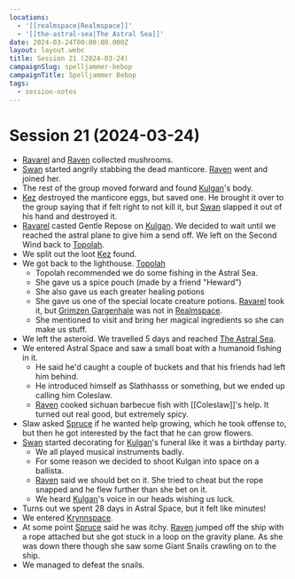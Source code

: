 ```yaml
---
locations:
  - '[[realmspace|Realmspace]]'
  - '[[the-astral-sea|The Astral Sea]]'
date: 2024-03-24T00:00:00.000Z
layout: layout.webc
title: Session 21 (2024-03-24)
campaignSlug: spelljammer-bebop
campaignTitle: Spelljammer Bebop
tags:
  - session-notes
---
```

# Session 21 (2024-03-24)

- [Ravarel](ravarel-deshent.md) and [Raven](raven.md) collected mushrooms.
- [Swan](swan.md) started angrily stabbing the dead manticore. [Raven](raven.md) went and joined her.
- The rest of the group moved forward and found [Kulgan](kulgan.md)'s body.
- [Kez](kez-bardaux.md) destroyed the manticore eggs, but saved one. He brought it over to the group saying that if felt right to not kill it, but [Swan](swan.md) slapped it out of his hand and destroyed it.
- [Ravarel](ravarel-deshent.md) casted Gentle Repose on [Kulgan](kulgan.md). We decided to wait until we reached the astral plane to give him a send off. We left on the Second Wind back to [Topolah](topolah.md).
- We split out the loot [Kez](kez-bardaux.md) found.
- We got back to the lighthouse. [Topolah](topolah.md)
	- Topolah recommended we do some fishing in the Astral Sea.
	- She gave us a spice pouch (made by a friend "Heward")
	- She also gave us each greater healing potions
	- She gave us one of the special locate creature potions. [Ravarel](ravarel-deshent.md) took it, but [Grimzen Gargenhale](grimzin-gargenhale.md) was not in [Realmspace](realmspace.md).
	- She mentioned to visit and bring her magical ingredients so she can make us stuff.
- We left the asteroid. We travelled 5 days and reached [The Astral Sea](the-astral-sea.md).
- We entered Astral Space and saw a small boat with a humanoid fishing in it.
	- He said he'd caught a couple of buckets and that his friends had left him behind.
	- He introduced himself as Slathhasss or something, but we ended up calling him Coleslaw.
	- [Raven](raven.md) cooked sichuan barbecue fish with [[Coleslaw]]'s help. It turned out real good, but extremely spicy. 
- Slaw asked [Spruce](spruce.md) if he wanted help growing, which he took offense to, but then he got interested by the fact that he can grow flowers.
- [Swan](swan.md) started decorating for [Kulgan](kulgan.md)'s funeral like it was a birthday party.
	- We all played musical instruments badly.
	- For some reason we decided to shoot Kulgan into space on a ballista.
	- [Raven](raven.md) said we should bet on it. She tried to cheat but the rope snapped and he flew further than she bet on it.
	- We heard [Kulgan](kulgan.md)'s voice in our heads wishing us luck.
- Turns out we spent 28 days in Astral Space, but it felt like minutes!
- We entered [Krynnspace](krynnspace.md).
- At some point [Spruce](spruce.md) said he was itchy. [Raven](raven.md) jumped off the ship with a rope attached but she got stuck in a loop on the gravity plane. As she was down there though she saw some Giant Snails crawling on to the ship.
- We managed to defeat the snails.
